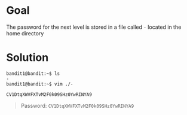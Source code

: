 # Goal
The password for the next level is stored in a file called `-` located in the home directory
# Solution
```
bandit1@bandit:~$ ls
-
bandit1@bandit:~$ vim ./-
```
```
CV1DtqXWVFXTvM2F0k09SHz0YwRINYA9
```
> Password: `CV1DtqXWVFXTvM2F0k09SHz0YwRINYA9`

